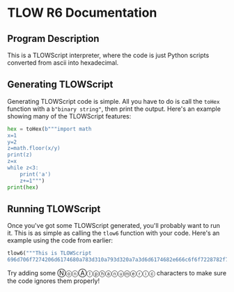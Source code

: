 # TLOW R6 Documentation

## Program Description

This is a TLOWScript interpreter, where the code is just Python scripts converted from ascii into hexadecimal.

## Generating TLOWScript

Generating TLOWScript code is simple. All you have to do is call the `toHex` function with a `b"binary string"`, then print the output. Here's an example showing many of the TLOWScript features:

```py
hex = toHex(b"""import math
x=1
y=2
z=math.floor(x/y)
print(z)
z=x
while z<3:
    print('a')
    z+=1""")
print(hex)
```

## Running TLOWScript

Once you've got some TLOWScript generated, you'll probably want to run it. This is as simple as calling the `tlow6` function with your code. Here's an example using the code from earlier:

```py
tlow6("""This is TLOWScript
696d706f7274206d6174680a783d310a793d320a7a3d6d6174682e666c6f6f7228782f79290a7072696e74287a290a7a3d780a7768696c65207a3c333a0a097072696e7428276127290a097a2b3d31""")
```

Try adding some ⓃⓞⓝⒶⓛⓟⓗⓐⓝⓤⓜⓔⓡⓘⓒ characters to make sure the code ignores them properly!